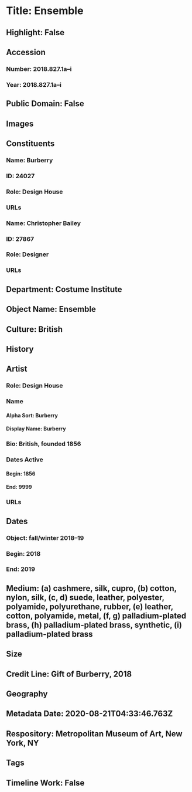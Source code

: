 # Title: Ensemble
## Highlight: False
## Accession
### Number: 2018.827.1a–i
### Year: 2018.827.1a–i
## Public Domain: False
## Images
## Constituents
### Name: Burberry
### ID: 24027
### Role: Design House
### URLs
### Name: Christopher Bailey
### ID: 27867
### Role: Designer
### URLs
## Department: Costume Institute
## Object Name: Ensemble
## Culture: British
## History
## Artist
### Role: Design House
### Name
#### Alpha Sort: Burberry
#### Display Name: Burberry
### Bio: British, founded 1856
### Dates Active
#### Begin: 1856
#### End: 9999
### URLs
## Dates
### Object: fall/winter 2018–19
### Begin: 2018
### End: 2019
## Medium: (a) cashmere, silk, cupro, (b) cotton, nylon, silk, (c, d) suede, leather, polyester, polyamide, polyurethane, rubber, (e) leather, cotton, polyamide, metal, (f, g) palladium-plated brass, (h) palladium-plated brass, synthetic, (i) palladium-plated brass
## Size
## Credit Line: Gift of Burberry, 2018
## Geography
## Metadata Date: 2020-08-21T04:33:46.763Z
## Respository: Metropolitan Museum of Art, New York, NY
## Tags
## Timeline Work: False
